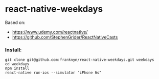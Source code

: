 # react-native-weekdays

Based on:
* https://www.udemy.com/reactnative/
* https://github.com/StephenGrider/ReactNativeCasts

### Install:
```
git clone git@github.com:franknyn/react-native-weekdays.git weekdays
cd weekdays
npm install
react-native run-ios --simulator "iPhone 6s"
```
